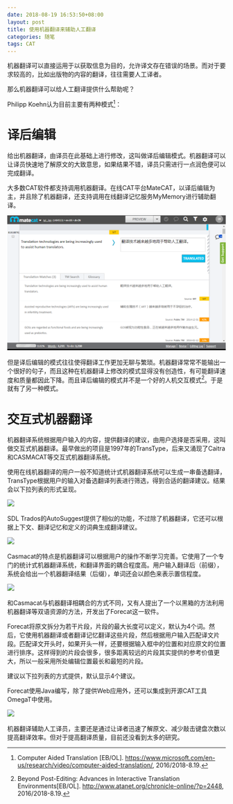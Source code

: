 ```yaml
---
date: 2018-08-19 16:53:50+08:00
layout: post
title: 使用机器翻译来辅助人工翻译
categories: 随笔
tags: CAT
---
```


机器翻译可以直接运用于以获取信息为目的，允许译文存在错误的场景。而对于要求较高的，比如出版物的内容的翻译，往往需要人工译者。

那么机器翻译可以给人工翻译提供什么帮助呢？

Philipp Koehn认为目前主要有两种模式[^pk]：

# 译后编辑

给出机器翻译，由译员在此基础上进行修改，这叫做译后编辑模式。机器翻译可以让译员快速地了解原文的大致意思，如果结果不错，译员只需进行一点润色便可以完成翻译。

大多数CAT软件都支持调用机器翻译。在线CAT平台MateCAT，以译后编辑为主，并且除了机器翻译，还支持调用在线翻译记忆服务MyMemory进行辅助翻译。

![](https://github.com/xulihang/xulihang.github.io/raw/master/album/mt/matecat.png)

但是译后编辑的模式往往使得翻译工作更加无聊与繁琐。机器翻译常常不能输出一个很好的句子，而且这种在机器翻译上修改的模式显得没有创造性，有可能翻译速度和质量都因此下降。而且译后编辑的模式并不是一个好的人机交互模式[^atanet]。于是就有了另一种模式。

# 交互式机器翻译

机器翻译系统根据用户输入的内容，提供翻译的建议，由用户选择是否采用，这叫做交互式机器翻译。最早做出的项目是1997年的TransType，后来又涌现了Caitra和CASMACAT等交互式机器翻译系统。

使用在线机器翻译的用户一般不知道统计式机器翻译系统可以生成一串备选翻译，TransType根据用户的输入对备选翻译列表进行筛选，得到合适的翻译建议。结果会以下拉列表的形式呈现。

![](https://github.com/xulihang/xulihang.github.io/raw/master/album/mt/transtype.png)

SDL Trados的AutoSuggest提供了相似的功能，不过除了机器翻译，它还可以根据上下文、翻译记忆和定义的词典生成翻译建议。

![](https://github.com/xulihang/xulihang.github.io/raw/master/album/mt/autosuggest.png)

Casmacat的特点是机器翻译可以根据用户的操作不断学习完善。它使用了一个专门的统计式机器翻译系统，和翻译界面的耦合程度高。用户输入翻译后（前缀），系统会给出一个机器翻译结果（后缀），单词还会以颜色来表示置信程度。

![](https://github.com/xulihang/xulihang.github.io/raw/master/album/mt/casmacat.png)

和Casmacat与机器翻译相耦合的方式不同，又有人提出了一个以黑箱的方法利用机器翻译等双语资源的方法，开发出了Forecat这一软件。

Forecat将原文拆分为若干片段，片段的最大长度可以定义，默认为4个词。然后，它使用机器翻译或者翻译记忆翻译这些片段，然后根据用户输入匹配译文片段。匹配译文开头时，如果开头一样，还要根据输入框中的位置和对应原文的位置进行排序。这样得到的片段会很多，很多距离较远的片段其实提供的参考价值更大，所以一般采用所处编辑位置最长和最短的片段。

建议以下拉列表的方式提供，默认显示4个建议。

Forecat使用Java编写，除了提供Web应用外，还可以集成到开源CAT工具OmegaT中使用。

![](https://github.com/xulihang/xulihang.github.io/raw/master/album/mt/forecat.png)


机器翻译辅助人工译员，主要还是通过让译者迅速了解原文、减少敲击键盘次数以提高翻译效率。但对于提高翻译质量，目前还没看到太多的研究。



[^pk]: Computer Aided Translation 
[EB/OL]. https://www.microsoft.com/en-us/research/video/computer-aided-translation/, 2016/2018-8.19.
[^atanet]: Beyond Post-Editing: Advances in Interactive Translation Environments[EB/OL]. http://www.atanet.org/chronicle-online/?p=2448, 2016/2018-8.19.